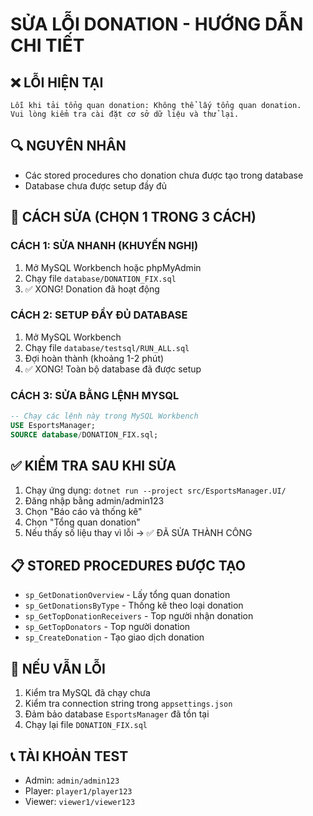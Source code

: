 # SỬA LỖI DONATION - HƯỚNG DẪN CHI TIẾT

## ❌ LỖI HIỆN TẠI

```
Lỗi khi tải tổng quan donation: Không thể lấy tổng quan donation.
Vui lòng kiểm tra cài đặt cơ sở dữ liệu và thử lại.
```

## 🔍 NGUYÊN NHÂN

- Các stored procedures cho donation chưa được tạo trong database
- Database chưa được setup đầy đủ

## 🚀 CÁCH SỬA (CHỌN 1 TRONG 3 CÁCH)

### CÁCH 1: SỬA NHANH (KHUYẾN NGHỊ)

1. Mở MySQL Workbench hoặc phpMyAdmin
2. Chạy file `database/DONATION_FIX.sql`
3. ✅ XONG! Donation đã hoạt động

### CÁCH 2: SETUP ĐẦY ĐỦ DATABASE

1. Mở MySQL Workbench
2. Chạy file `database/testsql/RUN_ALL.sql`
3. Đợi hoàn thành (khoảng 1-2 phút)
4. ✅ XONG! Toàn bộ database đã được setup

### CÁCH 3: SỬA BẰNG LỆNH MYSQL

```sql
-- Chạy các lệnh này trong MySQL Workbench
USE EsportsManager;
SOURCE database/DONATION_FIX.sql;
```

## ✅ KIỂM TRA SAU KHI SỬA

1. Chạy ứng dụng: `dotnet run --project src/EsportsManager.UI/`
2. Đăng nhập bằng admin/admin123
3. Chọn "Báo cáo và thống kê"
4. Chọn "Tổng quan donation"
5. Nếu thấy số liệu thay vì lỗi → ✅ ĐÃ SỬA THÀNH CÔNG

## 📋 STORED PROCEDURES ĐƯỢC TẠO

- `sp_GetDonationOverview` - Lấy tổng quan donation
- `sp_GetDonationsByType` - Thống kê theo loại donation
- `sp_GetTopDonationReceivers` - Top người nhận donation
- `sp_GetTopDonators` - Top người donation
- `sp_CreateDonation` - Tạo giao dịch donation

## 🔧 NẾU VẪN LỖI

1. Kiểm tra MySQL đã chạy chưa
2. Kiểm tra connection string trong `appsettings.json`
3. Đảm bảo database `EsportsManager` đã tồn tại
4. Chạy lại file `DONATION_FIX.sql`

## 📞 TÀI KHOẢN TEST

- Admin: `admin/admin123`
- Player: `player1/player123`
- Viewer: `viewer1/viewer123`
